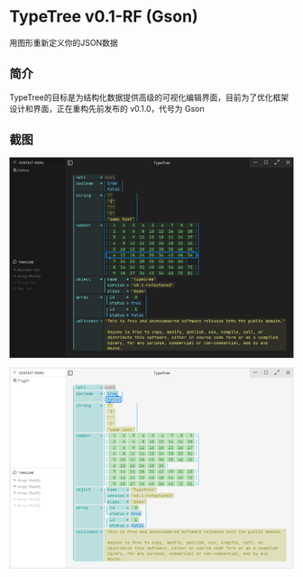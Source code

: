 # TypeTree v0.1-RF (Gson)

用图形重新定义你的JSON数据

## 简介

TypeTree的目标是为结构化数据提供高级的可视化编辑界面，目前为了优化框架设计和界面，正在重构先前发布的 v0.1.0，代号为 Gson

## 截图

![暗黑主题](screenshots/dark.png)

![明亮主题](screenshots/light.png)
